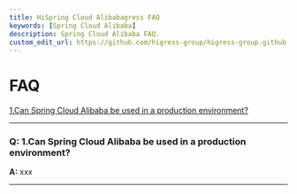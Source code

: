 ```yaml
---
title: HiSpring Cloud Alibabagress FAQ
keywords: [Spring Cloud Alibaba]
description: Spring Cloud Alibaba FAQ.
custom_edit_url: https://github.com/higress-group/higress-group.github.io/blob/main/i18n/zh-cn/docusaurus-plugin-content-docs/current/overview/faq.md
---
```


# FAQ

<a href="#1" target="_self">1.Can Spring Cloud Alibaba be used in a production environment?</a>

********
<h3 id='1'>Q: 1.Can Spring Cloud Alibaba be used in a production environment?</h3>

**A:** 
xxx
********